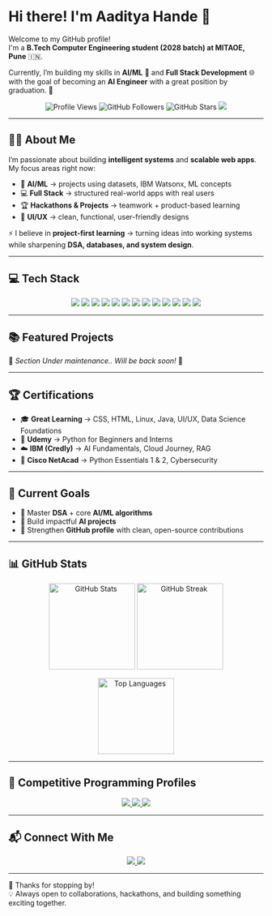 # Hi there! I'm Aaditya Hande 👋  

Welcome to my GitHub profile!  
I'm a **B.Tech Computer Engineering student (2028 batch) at MITAOE, Pune** 🇮🇳.  

Currently, I’m building my skills in **AI/ML** 🤖 and **Full Stack Development** 🌐 with the goal of becoming an **AI Engineer** with a great position by graduation. 🚀  

<p align="center">
  <img src="https://komarev.com/ghpvc/?username=AadityaHande&label=Profile%20Views&color=blueviolet&style=for-the-badge" alt="Profile Views" />
  <img src="https://img.shields.io/github/followers/AadityaHande?style=for-the-badge&logo=github&color=blue" alt="GitHub Followers" />
  <img src="https://img.shields.io/github/stars/AadityaHande?style=for-the-badge&logo=github&color=yellow" alt="GitHub Stars" />
  <a href="https://aadityahande.github.io/portfolio/">
    <img src="https://img.shields.io/badge/🌐%20Portfolio-aadityahande.github.io-blue?style=for-the-badge" />
  </a>
</p>

---

## 👨‍💻 About Me  

I’m passionate about building **intelligent systems** and **scalable web apps**.  
My focus areas right now:  

- 🤖 **AI/ML** → projects using datasets, IBM Watsonx, ML concepts  
- 💻 **Full Stack** → structured real-world apps with real users  
- 🏆 **Hackathons & Projects** → teamwork + product-based learning  
- 🎨 **UI/UX** → clean, functional, user-friendly designs  

⚡ I believe in **project-first learning** → turning ideas into working systems while sharpening **DSA, databases, and system design**.  

---

## 💻 Tech Stack  

<p align="center">
  <!-- Languages -->
  <img src="https://img.shields.io/badge/Python-3776AB?style=for-the-badge&logo=python&logoColor=white" />
  <img src="https://img.shields.io/badge/JavaScript-F7DF1E?style=for-the-badge&logo=javascript&logoColor=black" />
  <img src="https://img.shields.io/badge/C-00599C?style=for-the-badge&logo=c&logoColor=white" />
  <img src="https://img.shields.io/badge/C++-00599C?style=for-the-badge&logo=cplusplus&logoColor=white" />
  
  <!-- Frontend & Backend -->
  <img src="https://img.shields.io/badge/React-20232A?style=for-the-badge&logo=react&logoColor=61DAFB" />
  <img src="https://img.shields.io/badge/Node.js-339933?style=for-the-badge&logo=node.js&logoColor=white" />
  <img src="https://img.shields.io/badge/Express-000000?style=for-the-badge&logo=express&logoColor=white" />
  
  <!-- Databases -->
  <img src="https://img.shields.io/badge/MongoDB-47A248?style=for-the-badge&logo=mongodb&logoColor=white" />
  <img src="https://img.shields.io/badge/Firebase-FFCA28?style=for-the-badge&logo=firebase&logoColor=black" />
  <img src="https://img.shields.io/badge/SQL-025E8C?style=for-the-badge&logo=databricks&logoColor=white" />
  
  <!-- Tools -->
  <img src="https://img.shields.io/badge/Git-F05032?style=for-the-badge&logo=git&logoColor=white" />
  <img src="https://img.shields.io/badge/Linux-FCC624?style=for-the-badge&logo=linux&logoColor=black" />
  <img src="https://img.shields.io/badge/IBM%20Cloud-1261FE?style=for-the-badge&logo=ibmcloud&logoColor=white" />
</p>

---

## 📚 Featured Projects  

🚧 *Section Under maintenance.. Will be back soon!* 🙂  

---

## 🏆 Certifications  

- 🎓 **Great Learning** → CSS, HTML, Linux, Java, UI/UX, Data Science Foundations  
- 🐍 **Udemy** → Python for Beginners and Interns  
- ☁️ **IBM (Credly)** → AI Fundamentals, Cloud Journey, RAG  
- 🔐 **Cisco NetAcad** → Python Essentials 1 & 2, Cybersecurity  

---

## 🚀 Current Goals  

- 📘 Master **DSA** + core **AI/ML algorithms**  
- 🤝 Build impactful **AI projects**  
- 🐙 Strengthen **GitHub profile** with clean, open-source contributions  

---

## 📊 GitHub Stats  

<p align="center">
  <img src="https://github-readme-stats.vercel.app/api?username=AadityaHande&show_icons=true&theme=radical" alt="GitHub Stats" height="170" />
  <img src="https://streak-stats.demolab.com?user=AadityaHande&theme=radical&hide_border=false" alt="GitHub Streak" height="170" />
</p>  

<p align="center">
  <img src="https://github-readme-stats.vercel.app/api/top-langs/?username=AadityaHande&layout=compact&theme=radical" alt="Top Languages" height="150" />
</p>

---

## 🏹 Competitive Programming Profiles  

<p align="center">
  <a href="https://www.codechef.com/users/nullcodx">
    <img src="https://img.shields.io/badge/CodeChef-5B4638?style=for-the-badge&logo=codechef&logoColor=white" />
  </a>
  <a href="https://leetcode.com/aadityahande">
    <img src="https://img.shields.io/badge/LeetCode-FFA116?style=for-the-badge&logo=leetcode&logoColor=white" />
  </a>
  <a href="https://auth.geeksforgeeks.org/user/nullcodx/practice/">
    <img src="https://img.shields.io/badge/GeeksforGeeks-2F8D46?style=for-the-badge&logo=geeksforgeeks&logoColor=white" />
  </a>
</p>

---

## 📬 Connect With Me  

<p align="center">
  <a href="https://www.linkedin.com/in/aadityahande">
    <img src="https://img.shields.io/badge/LinkedIn-0A66C2?style=for-the-badge&logo=linkedin&logoColor=white" />
  </a>
  <a href="https://github.com/AadityaHande">
    <img src="https://img.shields.io/badge/GitHub-000000?style=for-the-badge&logo=github&logoColor=white" />
  </a>
</p>

---

🤝 Thanks for stopping by!  
💡 Always open to collaborations, hackathons, and building something exciting together.  
